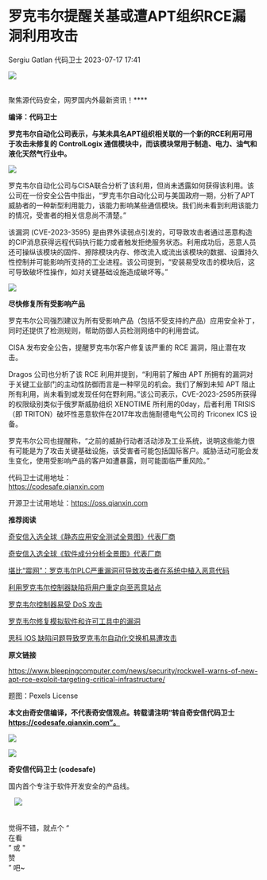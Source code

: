 #  罗克韦尔提醒关基或遭APT组织RCE漏洞利用攻击   
Sergiu Gatlan  代码卫士   2023-07-17 17:41  
  
![](https://mmbiz.qpic.cn/mmbiz_gif/Az5ZsrEic9ot90z9etZLlU7OTaPOdibteeibJMMmbwc29aJlDOmUicibIRoLdcuEQjtHQ2qjVtZBt0M5eVbYoQzlHiaw/640?wx_fmt=gif "")  
  
   
聚焦源代码安全，网罗国内外最新资讯！****  
  
**编译：代码卫士**  
  
**罗克韦尔自动化公司表示，与某未具名APT组织相关联的一个新的RCE利用可用于攻击未修复的 ControlLogix 通信模块中，而该模块常用于制造、电力、油气和液化天然气行业中。**  
  
![](https://mmbiz.qpic.cn/mmbiz_gif/oBANLWYScMQgywkCdhtMO7yOSfwckoSuU0ibBib3b0HPAhQZDxPkcwfibM9eY6wkicLvynibya1XYyBxDiafFLspRxqA/640?wx_fmt=gif "")  
  
  
罗克韦尔自动化公司与CISA联合分析了该利用，但尚未透露如何获得该利用。该公司在一份安全公告中指出，“罗克韦尔自动化公司与美国政府一期，分析了APT威胁者的一种新型利用能力，该能力影响某些通信模块。我们尚未看到利用该能力的情况，受害者的相关信息尚不清楚。”  
  
该漏洞 (CVE-2023-3595) 是由界外读弱点引发的，可导致攻击者通过恶意构造的CIP消息获得远程代码执行能力或者触发拒绝服务状态。利用成功后，恶意人员还可操纵该模块的固件、擦除模块内存、修改流入或流出该模块的数据、设置持久性控制并可能影响所支持的工业进程。该公司提到，“安装易受攻击的模块后，这可导致破坏性操作，如对关键基础设施造成破坏等。”  
  
  
![](https://mmbiz.qpic.cn/mmbiz_gif/oBANLWYScMQgywkCdhtMO7yOSfwckoSuVhmFh72Yo5ezYfbQc32pvgPudCyiaYkPHs0LiaP5bT48pVddCovrwLfw/640?wx_fmt=gif "")  
  
**尽快修复所有受影响产品**  
  
  
  
罗克韦尔公司强烈建议为所有受影响产品（包括不受支持的产品）应用安全补丁，同时还提供了检测规则，帮助防御人员检测网络中的利用尝试。  
  
CISA 发布安全公告，提醒罗克韦尔客户修复该严重的 RCE 漏洞，阻止潜在攻击。  
  
Dragos 公司也分析了该 RCE 利用并提到，“利用前了解由 APT 所拥有的漏洞对于关键工业部门的主动性防御而言是一种罕见的机会。我们了解到未知 APT 阻止所有利用，尚未看到或发现任何在野利用。”该公司表示，CVE-2023-2595所获得的权限级别类似于俄罗斯威胁组织 XENOTIME 所利用的0day，后者利用 TRISIS（即 TRITON）破坏性恶意软件在2017年攻击施耐德电气公司的 Triconex ICS 设备。  
  
罗克韦尔公司也提醒称，“之前的威胁行动者活动涉及工业系统，说明这些能力很有可能是为了攻击关键基础设施，该受害者可能包括国际客户。威胁活动可能会发生变化，使用受影响产品的客户如遭暴露，则可能面临严重风险。”  
  
  
  
  
  
代码卫士试用地址：  
https://codesafe.qianxin.com  
  
开源卫士试用地址：https://oss.qianxin.com  
  
  
  
  
  
  
  
  
  
  
  
  
**推荐阅读**  
  
[奇安信入选全球《静态应用安全测试全景图》代表厂商](http://mp.weixin.qq.com/s?__biz=MzI2NTg4OTc5Nw==&mid=2247516678&idx=1&sn=5b9e480c386161b1e105f9818b2a5a3d&chksm=ea94b36cdde33a7a05cafa9918733669252a02611c222b02bc6e66cbb508ee3fbf748453ee7a&scene=21#wechat_redirect)  
  
  
[奇安信入选全球《软件成分分析全景图》代表厂商](http://mp.weixin.qq.com/s?__biz=MzI2NTg4OTc5Nw==&mid=2247515374&idx=1&sn=8b491039bc40f1e5d4e1b29d8c95f9e7&chksm=ea948d84dde30492f8a6c9953f69dbed1f483b6bc9b4480cab641fbc69459d46bab41cdc4859&scene=21#wechat_redirect)  
  
  
[堪比“震网”：罗克韦尔PLC严重漏洞可导致攻击者在系统中植入恶意代码](http://mp.weixin.qq.com/s?__biz=MzI2NTg4OTc5Nw==&mid=2247511227&idx=1&sn=d28db703c4a8b363e328e4d7bd31acb6&chksm=ea949dd1dde314c7695fa5ecca6c16c0f8905de7f968f34a026fb212d3db07b9891b7995210f&scene=21#wechat_redirect)  
  
  
[利用罗克韦尔控制器缺陷将用户重定向至恶意站点](http://mp.weixin.qq.com/s?__biz=MzI2NTg4OTc5Nw==&mid=2247489812&idx=3&sn=b2065ad314087c8f22c89c1057ae06d1&chksm=ea97287edde0a168d38b8525c6f216b2e634bbc1f2a5349901c75c519bb7b0966420b4a598ea&scene=21#wechat_redirect)  
  
  
[罗克韦尔控制器易受 DoS 攻击](http://mp.weixin.qq.com/s?__biz=MzI2NTg4OTc5Nw==&mid=2247488700&idx=3&sn=131385d54e581f0ac35918fdc466df20&chksm=ea9725d6dde0acc01365f9cc2232e55e3641f8e8658380abce1e69886741ffa3c22d53458b82&scene=21#wechat_redirect)  
  
  
[罗克韦尔修复模拟软件和许可工具中的漏洞](http://mp.weixin.qq.com/s?__biz=MzI2NTg4OTc5Nw==&mid=2247487110&idx=5&sn=0853833ed4c69b592b3a9504770c38bd&chksm=ea973fecdde0b6fad8844388899ba16ad16fc7741133b44c184804f8b2556abf41a8789dc9a3&scene=21#wechat_redirect)  
  
  
[思科 IOS 缺陷问题导致罗克韦尔自动化交换机易遭攻击](http://mp.weixin.qq.com/s?__biz=MzI2NTg4OTc5Nw==&mid=2247486915&idx=5&sn=22161addb0e974fb3be0242972629852&chksm=ea973ca9dde0b5bf9b707c48fd7866c20754251effac6289b2f83dc80540f1ab7b8ce096f27e&scene=21#wechat_redirect)  
  
  
  
  
**原文链接**  
  
https://www.bleepingcomputer.com/news/security/rockwell-warns-of-new-apt-rce-exploit-targeting-critical-infrastructure/  
  
  
题图：Pexels License  
  
  
**本文由奇安信编译，不代表奇安信观点。转载请注明“转自奇安信代码卫士 https://codesafe.qianxin.com”。**  
  
  
  
  
![](https://mmbiz.qpic.cn/mmbiz_jpg/oBANLWYScMSf7nNLWrJL6dkJp7RB8Kl4zxU9ibnQjuvo4VoZ5ic9Q91K3WshWzqEybcroVEOQpgYfx1uYgwJhlFQ/640?wx_fmt=jpeg "")  
  
![](https://mmbiz.qpic.cn/mmbiz_jpg/oBANLWYScMSN5sfviaCuvYQccJZlrr64sRlvcbdWjDic9mPQ8mBBFDCKP6VibiaNE1kDVuoIOiaIVRoTjSsSftGC8gw/640?wx_fmt=jpeg "")  
  
**奇安信代码卫士 (codesafe)**  
  
国内首个专注于软件开发安全的产品线。  
  
   ![](https://mmbiz.qpic.cn/mmbiz_gif/oBANLWYScMQ5iciaeKS21icDIWSVd0M9zEhicFK0rbCJOrgpc09iaH6nvqvsIdckDfxH2K4tu9CvPJgSf7XhGHJwVyQ/640?wx_fmt=gif "")  
  
   
觉得不错，就点个 “  
在看  
” 或 "  
赞  
” 吧~  
  
